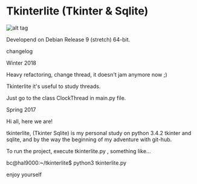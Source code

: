 # Tkinterlite (Tkinter & Sqlite)

![alt tag](https://user-images.githubusercontent.com/5463566/50382888-785b4d80-06a9-11e9-9558-8fc48d307cb3.png)

Developend on Debian Release 9 (stretch) 64-bit.

changelog

Winter 2018

Heavy refactoring, change thread, it doesn't jam anymore now ;)

Tkinterlite it's useful to study threads.

Just go to the class ClockThread in main.py file. 

Spring 2017

Hi all, here we are!

tkinterlite, (Tkinter Sqlite) is my personal study on python 3.4.2 tkinter and sqlite, and by the way the beginning of my adventure with git-hub.

To run the project, execute tkinterlite.py , something like...

bc@hal9000:~/tkinterlite$ python3 tkinterlite.py 

enjoy yourself





